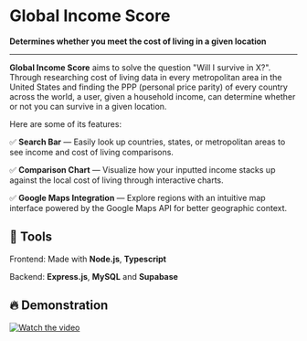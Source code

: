 <h1>Global Income Score</h1>

<strong>Determines whether you meet the cost of living in a given location</strong>

---

**Global Income Score** aims to solve the question "Will I survive in X?".  Through researching cost of living data in every metropolitan area in the United States and finding the PPP (personal price parity) of every country across the world, a user, given a household income, can determine whether or not you can survive in a given location.

Here are some of its features:
  
✅ **Search Bar** — Easily look up countries, states, or metropolitan areas to see income and cost of living comparisons.

✅ **Comparison Chart** — Visualize how your inputted income stacks up against the local cost of living through interactive charts.

✅ **Google Maps Integration** — Explore regions with an intuitive map interface powered by the Google Maps API for better geographic context.

## 🔨 Tools

Frontend: Made with **Node.js**, **Typescript**

Backend: **Express.js**, **MySQL** and **Supabase**

## 🔥 Demonstration

[![Watch the video](https://img.youtube.com/vi/0_ViSrEWkiM/maxresdefault.jpg)](https://www.youtube.com/watch?v=0_ViSrEWkiM)
